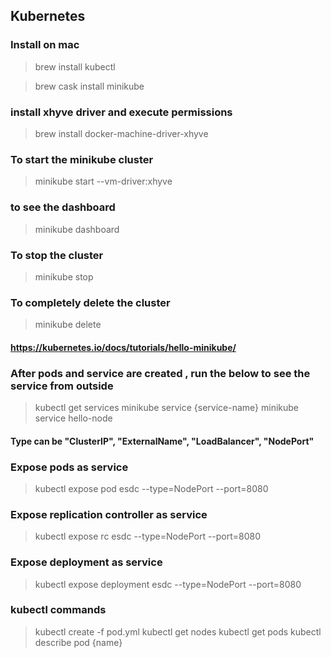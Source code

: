 ## Kubernetes

### Install on mac
> brew install kubectl

> brew cask install minikube

### install xhyve driver and execute permissions

> brew install docker-machine-driver-xhyve

### To start the minikube cluster
> minikube start --vm-driver:xhyve

### to see the dashboard
> minikube dashboard

### To stop the cluster
> minikube stop

### To completely delete the cluster
> minikube delete

#### https://kubernetes.io/docs/tutorials/hello-minikube/

### After pods and service are created , run the below to see the service from outside
> kubectl get services
> minikube service {service-name}
> minikube service hello-node

#### Type can be "ClusterIP", "ExternalName", "LoadBalancer", "NodePort"
### Expose pods as service
> kubectl expose pod esdc --type=NodePort --port=8080

### Expose replication controller as service
> kubectl expose rc esdc --type=NodePort --port=8080

### Expose deployment as service
> kubectl expose deployment esdc --type=NodePort --port=8080

### kubectl commands
> kubectl create -f pod.yml 
> kubectl get nodes
> kubectl get pods
> kubectl describe pod {name}
>